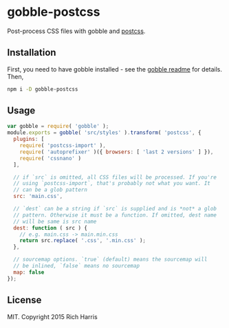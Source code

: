 # gobble-postcss

Post-process CSS files with gobble and [postcss](https://github.com/postcss/postcss).

## Installation

First, you need to have gobble installed - see the [gobble readme](https://github.com/gobblejs/gobble) for details. Then,

```bash
npm i -D gobble-postcss
```

## Usage

```js
var gobble = require( 'gobble' );
module.exports = gobble( 'src/styles' ).transform( 'postcss', {
  plugins: [
    require( 'postcss-import' ),
    require( 'autoprefixer' )({ browsers: [ 'last 2 versions' ] }),
    require( 'cssnano' )
  ],

  // if `src` is omitted, all CSS files will be processed. If you're
  // using `postcss-import`, that's probably not what you want. It
  // can be a glob pattern
  src: 'main.css',

  // `dest` can be a string if `src` is supplied and is *not* a glob
  // pattern. Otherwise it must be a function. If omitted, dest name
  // will be same is src name
  dest: function ( src ) {
    // e.g. main.css -> main.min.css
	return src.replace( '.css', '.min.css' );
  },

  // sourcemap options. `true` (default) means the sourcemap will
  // be inlined, `false` means no sourcemap
  map: false
});
```


## License

MIT. Copyright 2015 Rich Harris
